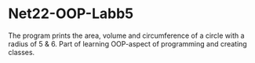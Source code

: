 # Net22-OOP-Labb5
The program prints the area, volume and circumference of a circle with a radius of 5 & 6.
Part of learning OOP-aspect of programming and creating classes.
